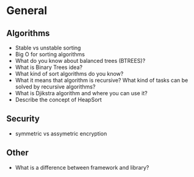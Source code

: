 # General

## Algorithms
- Stable vs unstable sorting
- Big O for sorting algorithms
- What do you know about balanced trees (BTREES)?
- What is Binary Trees idea?
- What kind of sort algorithms do you know?
- What it means that algorithm is recursive? What kind of tasks can be solved by recursive algorithms?
- What is Djikstra algorithm and where you can use it?
- Describe the concept of HeapSort

## Security
- symmetric vs assymetric encryption

## Other
- What is a difference between framework and library?
